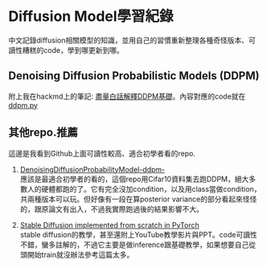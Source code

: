 # Diffusion Model學習紀錄  

中文記錄diffusion相關模型的知識，並用自己的習慣重新整理各種奇怪版本、可讀性糟糕的code，學到哪更新到哪。

## Denoising Diffusion Probabilistic Models (DDPM)  

附上我在hackmd上的筆記: [盡量白話解釋DDPM基礎](https://hackmd.io/@jackson29/rkpmHlK6C)。內容對應的code就在[ddpm.py](ddpm.py)


## 其他repo.推薦  

這邊是我看到Github上面可讀性較高、適合初學者看的repo.

1. [DenoisingDiffusionProbabilityModel-ddpm-](https://github.com/zoubohao/DenoisingDiffusionProbabilityModel-ddpm-)<br>應該是最適合初學者的看的，這個repo用Cifar10資料集去跑DDPM，絕大多數人的硬體都跑的了。它有完全沒加condition，以及用class當做condition，共兩種版本可以玩。但好像有一段在算posterior variance的部分看起來怪怪的，跟原論文有出入，不過我實際跑過後的結果影響不大。

2. [Stable Diffusion implemented from scratch in PyTorch](https://github.com/hkproj/pytorch-stable-diffusion)<br>stable diffusion的教學，甚至還附上YouTube教學影片與PPT。code可讀性不錯，蠻多註解的，不過它主要是做inference跟基礎教學，如果想要自己從頭開始train就沒辦法參考這篇太多。